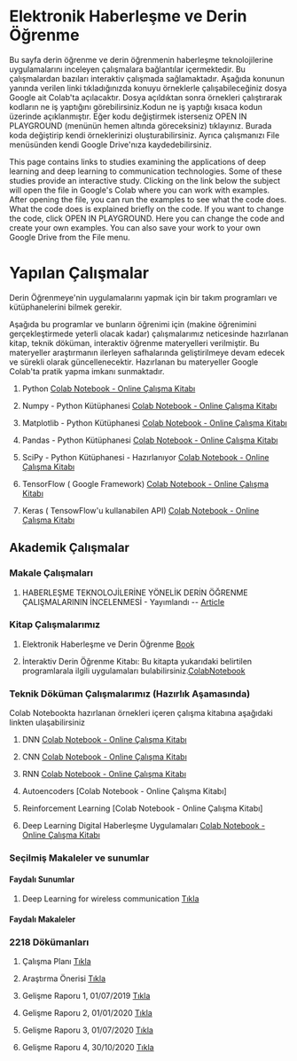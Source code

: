 # Elektronik Haberleşme ve Derin Öğrenme

Bu sayfa derin öğrenme ve derin öğrenmenin haberleşme teknolojilerine uygulamalarını inceleyen çalışmalara bağlantılar içermektedir.
Bu çalışmalardan bazıları interaktiv çalışmada sağlamaktadır. Aşağıda konunun yanında verilen linki tıkladığınızda konuyu örneklerle çalışabileceğiniz dosya Google ait Colab'ta açılacaktır. Dosya açıldıktan sonra örnekleri çalıştırarak kodların ne iş yaptığını görebilirsiniz.Kodun ne iş yaptığı kısaca kodun üzerinde açıklanmıştır. Eğer kodu değiştirmek isterseniz OPEN IN PLAYGROUND (menünün hemen altında göreceksiniz) tıklayınız. Burada koda değiştirip kendi örneklerinizi oluşturabilirsiniz. Ayrıca çalışmanızı File menüsünden kendi Google Drive'nıza kaydedebilirsiniz.

This page contains links to studies examining the applications of deep learning and deep learning to communication technologies.
Some of these studies provide an interactive study. Clicking on the link below the subject will open the file in Google's Colab where you can work with examples. After opening the file, you can run the examples to see what the code does. What the code does is explained briefly on the code. If you want to change the code, click OPEN IN PLAYGROUND. Here you can change the code and create your own examples. You can also save your work to your own Google Drive from the File menu.


# Yapılan Çalışmalar
Derin Öğrenmeye'nin uygulamalarını yapmak için bir takım programları ve kütüphanelerini bilmek gerekir.

Aşağıda bu programlar ve bunların öğrenimi için (makine öğrenimini gerçekleştirmede yeterli olacak kadar) çalışmalarımız neticesinde hazırlanan kitap, teknik döküman, interaktiv öğrenme materyelleri verilmiştir. Bu materyeller araştırmanın ilerleyen safhalarında geliştirilmeye devam edecek ve sürekli olarak güncellenecektir. Hazırlanan bu materyeller Google Colab'ta pratik yapma imkanı sunmaktadır. 

1. Python 
[Colab Notebook - Online Çalışma Kitabı](https://colab.research.google.com/drive/1CHwcnz9t5vfEYB9a9XiIdOs4gEOlAp-Y)

2. Numpy - Python Kütüphanesi 
[Colab Notebook - Online Çalışma Kitabı](https://colab.research.google.com/drive/12lglhecoXXNxDAv264Cnj2BM9CSf6FP-)

3. Matplotlib - Python Kütüphanesi [Colab Notebook - Online Çalışma Kitabı](https://colab.research.google.com/drive/1Lnwci8vQCNthIoLQxsWhYeKe3wzNkwso)

4. Pandas - Python Kütüphanesi [Colab Notebook - Online Çalışma Kitabı](https://colab.research.google.com/drive/1Ry11YCqWwTjBsN7wtCT-sU_dCQ7S0DZY)

5. SciPy - Python Kütüphanesi - Hazırlanıyor  [Colab Notebook - Online Çalışma Kitabı](https://drive.google.com/open?id=1zAEtaWjuX8ygzHX05Qa4aUlV9nALnVnh)

6. TensorFlow ( Google Framework)
[Colab Notebook - Online Çalışma Kitabı](https://colab.research.google.com/drive/1SkCuLOHaeT78rUv38zcrkEYZbbA8l3Cz)

7. Keras ( TensowFlow'u kullanabilen API) 
[Colab Notebook - Online Çalışma Kitabı](https://colab.research.google.com/drive/1JP2WwzqPqpEi662iYfrqpM_0qjBqkFrp)

## Akademik Çalışmalar

### Makale Çalışmaları

1. HABERLEŞME TEKNOLOJİLERİNE YÖNELİK DERİN ÖĞRENME ÇALIŞMALARININ İNCELENMESİ - Yayımlandı -- 
[Article](https://drive.google.com/file/d/1btsDU0Me_ohimliONNKhaOTTfrFZa4wm/view?usp=sharing)

### Kitap Çalışmalarımız

1. Elektronik Haberleşme ve Derin Öğrenme [Book](https://drive.google.com/file/d/1jX2-9pTzVBfWYqbHFTmh-2CXFgXARHqz/view?usp=sharing)

2. İnteraktiv Derin Öğrenme Kitabı: Bu kitapta yukarıdaki belirtilen programlarala ilgili uygulamaları bulabilirsiniz.[ColabNotebook](https://colab.research.google.com/drive/1nXA6imGNoB_W_jptGiVCHJxqCA3Z1X2N)

### Teknik Döküman Çalışmalarımız (Hazırlık Aşamasında)

Colab Notebookta hazırlanan örnekleri içeren çalışma kitabına aşağıdaki linkten ulaşabilirsiniz

1. DNN [Colab Notebook - Online Çalışma Kitabı](https://colab.research.google.com/drive/1QrgPWxcU7bG-HmL5CHapmxKr2_UnUGbz?usp=sharing)

2. CNN [Colab Notebook - Online Çalışma Kitabı](https://colab.research.google.com/drive/1QrgPWxcU7bG-HmL5CHapmxKr2_UnUGbz?usp=sharing)

3. RNN [Colab Notebook - Online Çalışma Kitabı](https://colab.research.google.com/drive/1QrgPWxcU7bG-HmL5CHapmxKr2_UnUGbz?usp=sharing)

4. Autoencoders [Colab Notebook - Online Çalışma Kitabı]

5. Reinforcement Learning [Colab Notebook - Online Çalışma Kitabı]

6. Deep Learning Digital Haberleşme Uygulamaları
[Colab Notebook - Online Çalışma Kitabı](https://colab.research.google.com/drive/1vQWvKV5guucpdX1vPQvgEd1ia6-aII5z)
### Seçilmiş Makaleler ve sunumlar
#### Faydalı Sunumlar

1. Deep Learning for wireless communication [Tıkla](https://www.dropbox.com/s/nfppqkg7957lvsr/tut01_dl_com.pdf?dl=0)

#### Faydalı Makaleler

### 2218 Dökümanları

1. Çalışma Planı [Tıkla](https://www.dropbox.com/s/6tht7au2r8fq3dp/2218_calisma_plani.pdf?dl=0)

2. Araştırma Önerisi [Tıkla](https://www.dropbox.com/s/881sczubphed8ch/arastirma_onerisi_formu_V2.pdf?dl=0)

3. Gelişme Raporu 1, 01/07/2019 
[Tıkla](https://www.dropbox.com/s/ujpxjt2r61bvz3g/1.Rapor-2218-gelisme_raporu_formu_2106%20-DueTo_01_07_2019.pdf?dl=0)

4. Gelişme Raporu 2, 01/01/2020 
[Tıkla](https://www.dropbox.com/s/zalwlpssppu8l2q/2.Rapor-2218-gelisme_raporu_formu_2016%20-DueTo_01_01_2020.doc?dl=0)

5. Gelişme Raporu 3, 01/07/2020 
[Tıkla](https://www.dropbox.com/s/og6m05e5sll4pao/3.Rapor-2218-gelisme_raporu_formu_2016%20-DueTo_01_07_2020.doc?dl=0)

6. Gelişme Raporu 4, 30/10/2020 
[Tıkla](https://www.dropbox.com/s/odtypzrbcpukf23/4.Rapor-2218-sonucraporu_formu_2016-%20%20%20%20%20Due_To_30_10_2020.doc?dl=0)
